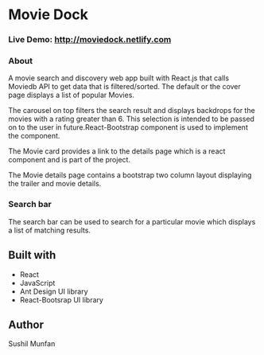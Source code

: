 # Movie Dock

### Live Demo: http://moviedock.netlify.com

### About
A movie search and discovery web app built with React.js that calls Moviedb API to get data that is filtered/sorted. The default or the cover page displays a list of popular Movies.

The carousel on top filters the search result and displays backdrops for the movies with a rating greater than 6. This selection is intended to be passed on to the user in future.React-Bootstrap component is used to implement the component.

The Movie card provides a link to the details page which is a react component and is part of the project.

The Movie details page contains a bootstrap two column layout displaying the trailer and movie details.

### Search bar

The search bar can be used to search for a particular movie which displays a list of matching results.

## Built with
<ul>
  <li>React</li>
  <li>JavaScript</li>
<li>Ant Design UI library</li>
  <li>React-Bootsrap UI library</li></ul>

## Author 
Sushil Munfan




